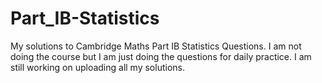 # Part_IB-Statistics
My solutions to Cambridge Maths Part IB Statistics Questions. I am not doing the course but I am just doing the questions for daily practice. I am still working on uploading all my solutions.
